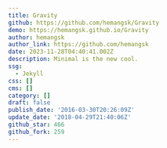 ```yaml
---
title: Gravity
github: https://github.com/hemangsk/Gravity
demo: https://hemangsk.github.io/Gravity
author: hemangsk
author_link: https://github.com/hemangsk
date: 2023-11-28T04:40:41.002Z
description: Minimal is the new cool.
ssg:
  - Jekyll
css: []
cms: []
category: []
draft: false
publish_date: '2016-03-30T20:26:09Z'
update_date: '2018-04-29T21:40:06Z'
github_star: 466
github_fork: 259
---
```

